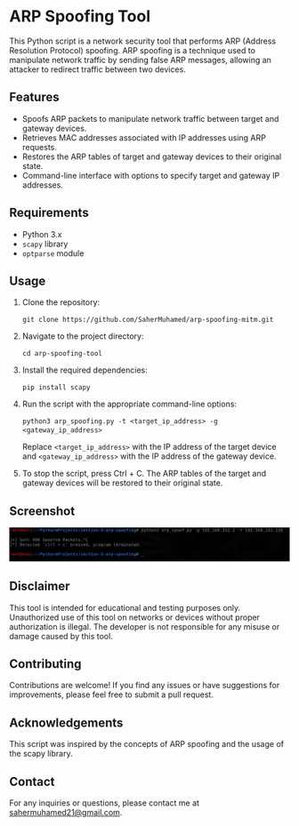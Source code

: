 # ARP Spoofing Tool

This Python script is a network security tool that performs ARP (Address Resolution Protocol) spoofing. ARP spoofing is a technique used to manipulate network traffic by sending false ARP messages, allowing an attacker to redirect traffic between two devices.

## Features
- Spoofs ARP packets to manipulate network traffic between target and gateway devices.
- Retrieves MAC addresses associated with IP addresses using ARP requests.
- Restores the ARP tables of target and gateway devices to their original state.
- Command-line interface with options to specify target and gateway IP addresses.

## Requirements
- Python 3.x
- `scapy` library
- `optparse` module

## Usage
1. Clone the repository:
    ```commandline
    git clone https://github.com/SaherMuhamed/arp-spoofing-mitm.git
    ```

2. Navigate to the project directory:
    ```commandline
    cd arp-spoofing-tool
    ```
   
3. Install the required dependencies:
    ```commandline
    pip install scapy
    ```

4. Run the script with the appropriate command-line options:
    ```commandline
    python3 arp_spoofing.py -t <target_ip_address> -g <gateway_ip_address>
    ```
    Replace `<target_ip_address>` with the IP address of the target device and `<gateway_ip_address>` with the IP address of the gateway device.

5. To stop the script, press Ctrl + C. The ARP tables of the target and gateway devices will be restored to their original state.

## Screenshot
![](screenshots/arp-spoof.png)

## Disclaimer
This tool is intended for educational and testing purposes only. Unauthorized use of this tool on networks or devices without proper authorization is illegal. The developer is not responsible for any misuse or damage caused by this tool.

## Contributing
Contributions are welcome! If you find any issues or have suggestions for improvements, please feel free to submit a pull request.

## Acknowledgements
This script was inspired by the concepts of ARP spoofing and the usage of the scapy library.

## Contact
For any inquiries or questions, please contact me at sahermuhamed21@gmail.com.
